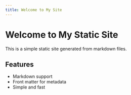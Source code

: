 ```yaml
---
title: Welcome to My Site
---
```


# Welcome to My Static Site

This is a simple static site generated from markdown files.

## Features
- Markdown support
- Front matter for metadata
- Simple and fast 